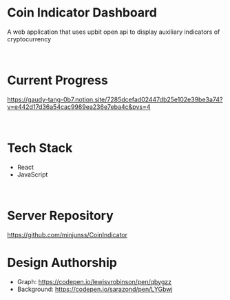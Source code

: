 # Coin Indicator Dashboard
A web application that uses upbit open api to display auxiliary indicators of cryptocurrency

<br>

# Current Progress
https://gaudy-tang-0b7.notion.site/7285dcefad02447db25e102e39be3a74?v=e442d17d36a54cac9989ea236e7eba4c&pvs=4

<br>

# Tech Stack
- React
- JavaScript

<br>

# Server Repository
https://github.com/minjunss/CoinIndicator


# Design Authorship
- Graph: https://codepen.io/lewisvrobinson/pen/qbygzz
- Background: https://codepen.io/sarazond/pen/LYGbwj
